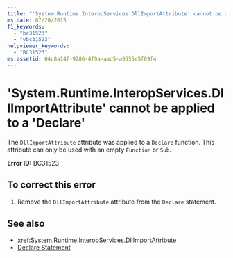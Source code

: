 ```yaml
---
title: "'System.Runtime.InteropServices.DllImportAttribute' cannot be applied to a 'Declare'"
ms.date: 07/20/2015
f1_keywords: 
  - "bc31523"
  - "vbc31523"
helpviewer_keywords: 
  - "BC31523"
ms.assetid: 04c8a14f-9286-4f9a-aad5-a0555e5f09f4
---
```

# 'System.Runtime.InteropServices.DllImportAttribute' cannot be applied to a 'Declare'
The `DllImportAttribute` attribute was applied to a `Declare` function. This attribute can only be used with an empty `Function` or `Sub`.  
  
 **Error ID:** BC31523  
  
## To correct this error  
  
1. Remove the `DllImportAttribute` attribute from the `Declare` statement.  
  
## See also

- <xref:System.Runtime.InteropServices.DllImportAttribute>
- [Declare Statement](../../visual-basic/language-reference/statements/declare-statement.md)
